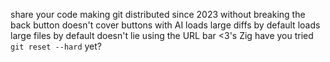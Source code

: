 share your code
making git distributed since 2023
without breaking the back button
doesn't cover buttons with AI
loads large diffs by default
loads large files by default
doesn't lie using the URL bar
<3's Zig
have you tried `git reset --hard` yet?

